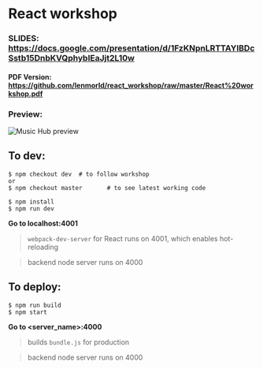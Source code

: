 # React workshop

### SLIDES: https://docs.google.com/presentation/d/1FzKNpnLRTTAYIBDcSstb15DnbKVQphybIEaJjt2L10w
 
#### PDF Version: https://github.com/lenmorld/react_workshop/raw/master/React%20workshop.pdf


### Preview:

![Music Hub preview](https://raw.githubusercontent.com/lenmorld/rnw/master/screens/preview.gif)


## To dev: 

```
$ npm checkout dev 	# to follow workshop
or
$ npm checkout master		# to see latest working code

$ npm install
$ npm run dev
```

**Go to localhost:4001**

> `webpack-dev-server` for React runs on 4001, which enables hot-reloading

> backend node server runs on 4000


## To deploy:

```
$ npm run build
$ npm start
```

**Go to <server_name>:4000**

> builds `bundle.js` for production

> backend node server runs on 4000
